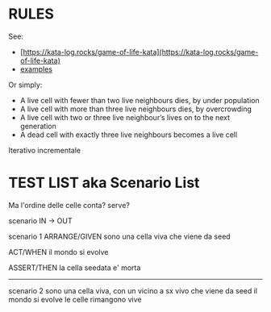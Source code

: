 # RULES

See:
- [https://kata-log.rocks/game-of-life-kata](https://kata-log.rocks/game-of-life-kata)
- [examples](https://en.wikipedia.org/wiki/Conway%27s_Game_of_Life#Examples_of_patterns)

Or simply:
- A live cell with fewer than two live neighbours dies, by under population
- A live cell with more than three live neighbours dies, by overcrowding
- A live cell with two or three live neighbour’s lives on to the next generation
- A dead cell with exactly three live neighbours becomes a live cell


Iterativo incrementale

# TEST LIST aka Scenario List
Ma l'ordine delle celle conta? serve?

scenario IN -> OUT

scenario 1
ARRANGE/GIVEN
sono una cella viva che viene da seed

ACT/WHEN
il mondo si evolve

ASSERT/THEN
la cella seedata e' morta

---
scenario 2
sono una cella viva, con un vicino a sx vivo che viene da seed
il mondo si evolve
le celle rimangono vive